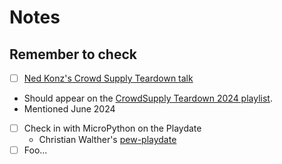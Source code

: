 # Notes

## Remember to check

- [ ] [Ned Konz's Crowd Supply Teardown talk](https://www.crowdsupply.com/teardown/portland-2024/long-talk/prototype-to-product-with-micropython-faster-and-happier-embedded-systems-development)
- Should appear on the [CrowdSupply Teardown 2024 playlist](https://www.youtube.com/playlist?list=PLykIRiLzO95jKEVsltZMZ_68awxx0K1Ap).
- Mentioned June 2024
- [ ] Check in with MicroPython on the Playdate
  - Christian Walther's [pew-playdate](https://github.com/cwalther/pew-playdate)
- [ ] Foo...